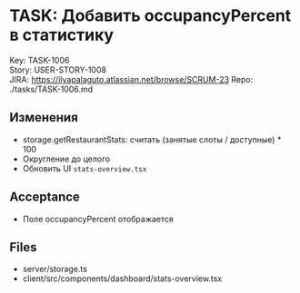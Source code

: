 # TASK: Добавить occupancyPercent в статистику
Key: TASK-1006  
Story: USER-STORY-1008  
JIRA: https://ilyapalaguto.atlassian.net/browse/SCRUM-23
Repo: ./tasks/TASK-1006.md

## Изменения
- storage.getRestaurantStats: считать (занятые слоты / доступные) * 100
- Округление до целого
- Обновить UI `stats-overview.tsx`

## Acceptance
- Поле occupancyPercent отображается

## Files
- server/storage.ts
- client/src/components/dashboard/stats-overview.tsx
